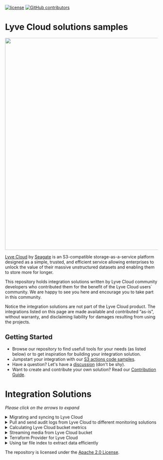[![ license](https://img.shields.io/badge/License-Apache%202.0-blue.svg)](https://github.com/Seagate/Lyve-Cloud-Solutions-Samples/blob/main/LICENSE)
[![GitHub contributors](https://img.shields.io/github/contributors/Seagate/Lyve-Cloud-Solutions-Samples)](https://github.com/Seagate/Lyve-Cloud-Solutions-Samples/graphs/contributors/)

# Lyve Cloud solutions samples

<img src="images/LyveCloud-logo.png?raw=true" width="700">

[Lyve Cloud](https://www.seagate.com/gb/en/services/cloud/storage/) by [Seagate](https://www.seagate.com) is an S3-compatible storage-as-a-service platform designed as a simple, trusted, and efficient service allowing enterprises to unlock the value of their massive unstructured datasets and enabling them to store more for longer.

This repository holds integration solutions written by Lyve Cloud community developers who contributed them for the benefit of the Lyve Cloud users` community. We are happy to see you here and encourage you to take part in this community.

Notice the integration solutions are not part of the Lyve Cloud product. The integrations listed on this page are made available and contributed “as-is”, without warranty, and disclaiming liability for damages resulting from using the projects.

## Getting Started
- Browse our repository to find usefull tools for your needs (as listed below) or to get inspiration for building your integration solution.
- Jumpstart your integration with our [S3 actions code samples](s3-actions-code-samples).
- Have a question? Let's have a [discussion](https://github.com/Seagate/Lyve-Cloud-solutions-samples/discussions) (don't be shy).
- Want to create and contribute your own solution? Read our [Contribution Guide](CONTRIBUTING.md).

# Integration Solutions
*Please click on the arrows to expand*
<details><summary>Migrating and syncing to Lyve Cloud</summary> 

| Solution|Source |Technology|Installation|
|  --- |  --- | ---| ---|
| 1. [On-demand sync of Linux local directory to Lyve Cloud bucket.](s3sync-local-to-lyvecloud/)| Linux |Cronjob|Manual
| 2. [Migrating and syncing between AWS and Lyve Cloud buckets.](syncer/)|AWS|AWS Lambda|Cli-Tool|
| 3. [Replicating new objects created in AWS S3 bucket to a Lyve Cloud bucket.](s3-replication-to-lyvecloud/)|AWS|AWS Lambda|Manual|
|  4. [Full-stack solution for easily migrating and synchronizing files from other cloud services to Lyve Cloud](data-migration-and-sync-to-lyvecloud/). | Generic S3, GCP, Alibaba, Azure Containers | Web App| ---|

</details>

<details><summary>Pull and send audit logs from Lyve Cloud to different monitoring solutions </summary> 

| Solution|Cloud Service|Technology|
| :---:| :---:| :---:|
| 1. [Sending Lyve Cloud S3 API Audit Log events to be consumed and displayed in AWS CloudWatch.](cloudwatch/)|CloudWatch|Python Script|
| 2. [Sending Lyve Cloud S3 API Audit Log events to be consumed and displayed in Azure Monitor(Log Analytics).](azure-monitor/)| Azure Monitor|Function app|

</details>

<details><summary>Calculating Lyve Cloud bucket metrics</summary> 

[bucket-metrics-collection](bucket-metrics-collection/)

The purpose of this integration solution is to demonstrate how Lyve Cloud bucket metrics can be securely pulled using AWS Lambda and displayed in AWS CloudWatch. The bucket metrics displayed in this solution are: number of objects and bucket size. These metrics are calculated for the buckets that Lyve Cloud credentials can access. Once the metrics are pulled, it can be displayed using AWS CloudWatch dashboards.

</details>

<details><summary>Streaming media from Lyve Cloud bucket</summary> 

[media-streamer](media-streamer/)

Middleware solution built with Python and FastAPI, which is optimized for video streaming.

It serves as a middleware from the browser request to the requested object, which is the video file. The implementation is based on the Range Requests Specification in RFC 7233.

</details>


<details><summary>Terraform Provider for Lyve Cloud</summary>

[Terraform Lyve Cloud provider](https://registry.terraform.io/providers/Seagate/lyvecloud)

Terraform provider plugin for managing Lyve Cloud S3 buckets, objects, permissions and service accounts.

</details>

<details><summary>Using tar file index to extract data efficiently</summary>

[tar-index-extract](/tar-index-extract)

Tool that allows extracting a small amount of files from a tar archive file located in an Lyve Cloud bucket.

</details>



The repository is licensed under the [Apache 2.0 License](LICENSE).
